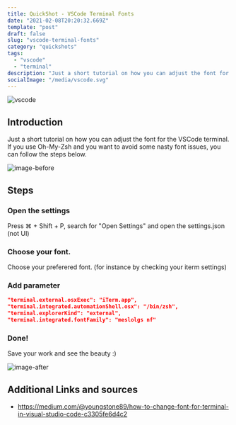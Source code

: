 ```yaml
---
title: QuickShot - VSCode Terminal Fonts
date: "2021-02-08T20:20:32.669Z"
template: "post"
draft: false
slug: "vscode-terminal-fonts"
category: "quickshots"
tags:
  - "vscode"
  - "terminal"
description: "Just a short tutorial on how you can adjust the font for the VSCode terminal."
socialImage: "/media/vscode.svg"
---
```

![vscode](/media/vscode.svg.png)

## Introduction

Just a short tutorial on how you can adjust the font for the VSCode terminal.  If you use Oh-My-Zsh and you want to avoid some nasty font issues, you can follow the steps below.

![image-before](/media/image-before.png)

## Steps

### Open the settings

Press ⌘ + Shift + P, search for "Open Settings" and open the settings.json (not UI)

### Choose your font.

Choose your preferered font. (for instance by checking your iterm settings)

### Add parameter

```json
"terminal.external.osxExec": "iTerm.app",
"terminal.integrated.automationShell.osx": "/bin/zsh",
"terminal.explorerKind": "external",
"terminal.integrated.fontFamily": "meslolgs nf"
```

### Done!

Save your work and see the beauty :)

![image-after](/media/image-after.png)


## Additional Links and sources

* https://medium.com/@youngstone89/how-to-change-font-for-terminal-in-visual-studio-code-c3305fe6d4c2

